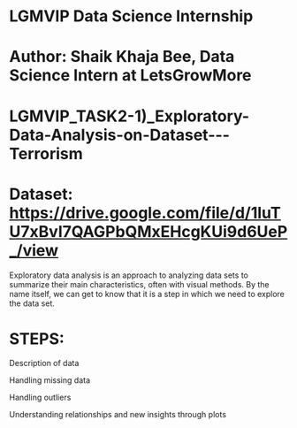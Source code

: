 # LGMVIP Data Science Internship
# Author: Shaik Khaja Bee, Data Science Intern at LetsGrowMore 
# LGMVIP_TASK2-1)_Exploratory-Data-Analysis-on-Dataset---Terrorism

# Dataset: https://drive.google.com/file/d/1luTU7xBvI7QAGPbQMxEHcgKUi9d6UeP_/view

 Exploratory data analysis is an approach to analyzing data sets to summarize their main characteristics, often with visual methods.
 By the name itself, we can get to know that it is a step in which we need to explore the data set.
 
 # STEPS:
 
Description of data

Handling missing data

Handling outliers

Understanding relationships and new insights through plots
